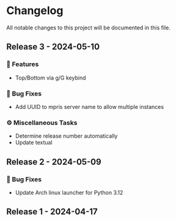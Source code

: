 # Changelog

All notable changes to this project will be documented in this file.

## Release 3 - 2024-05-10

### 🚀 Features

- Top/Bottom via g/G keybind

### 🐛 Bug Fixes

- Add UUID to mpris server name to allow multiple instances

### ⚙️ Miscellaneous Tasks

- Determine release number automatically
- Update textual

## Release 2 - 2024-05-09

### 🐛 Bug Fixes

- Update Arch linux launcher for Python 3.12

## Release 1 - 2024-04-17

<!-- generated by git-cliff -->
